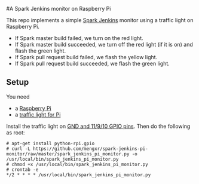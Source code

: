 #A Spark Jenkins monitor on Raspberry Pi

This repo implements a simple [Spark Jenkins](https://amplab.cs.berkeley.edu/jenkins/) monitor using a traffic light on Raspberry Pi.

* If Spark master build failed, we turn on the red light.
* If Spark master build succeeded, we turn off the red light (if it is on) and flash the green light.
* If Spark pull request build failed, we flash the yellow light.
* If Spark pull request build succeeded, we flash the green light.

## Setup

You need

* a [Raspberry Pi](https://www.raspberrypi.org)
* a [traffic light for Pi](http://www.amazon.com/dp/B00RIIGD30)

Install the traffic light on [GND and 11/9/10 GPIO pins](http://wiki.lowvoltagelabs.com/pitrafficlight). Then do the following as root:

~~~
# apt-get install python-rpi.gpio
# curl -L https://github.com/mengxr/spark-jenkins-pi-monitor/raw/master/spark_jenkins_pi_monitor.py -o /usr/local/bin/spark_jenkins_pi_monitor.py
# chmod +x /usr/local/bin/spark_jenkins_pi_monitor.py
# crontab -e
*/2 * * * * /usr/local/bin/spark_jenkins_pi_monitor.py
~~~